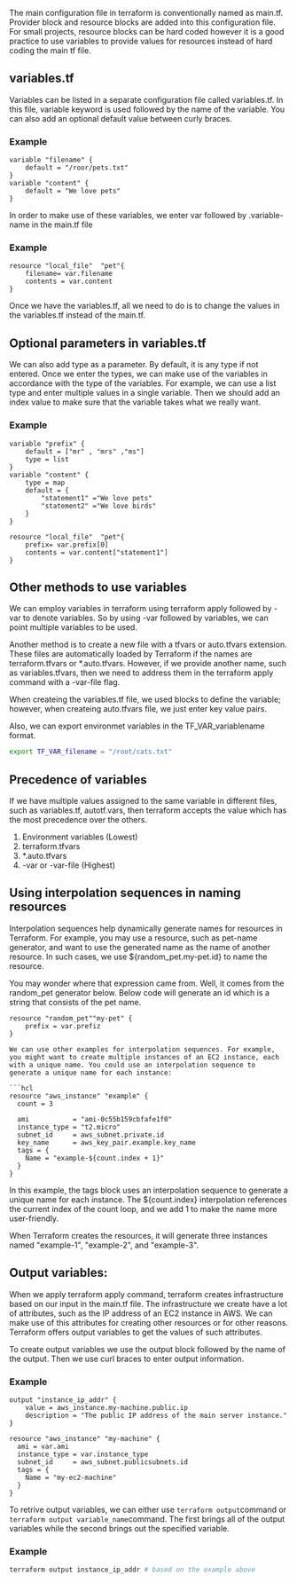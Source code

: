 The main configuration file in terraform is conventionally named as main.tf. Provider block and resource blocks are added into this configuration file.
For small projects, resource blocks can be hard coded however it is a good practice to use variables to provide values for resources instead of hard coding the main tf file.
## variables.tf
Variables can be listed in a separate configuration file called variables.tf. In this file, variable keyword is used followed by the name of the variable. You can also add an optional default value between curly braces.

### Example

```hcl
variable "filename" {
    default = "/roor/pets.txt"
}
variable "content" {
    default = "We love pets"
}
```

In order to make use of these variables, we enter var followed by .variable-name in the main.tf file

### Example

```hcl
resource "local_file"  "pet"{
    filename= var.filename
    contents = var.content
}

```
Once we have the variables.tf, all we need to do is to change the values in the variables.tf instead of the main.tf.

## Optional parameters in variables.tf

We can also add type as a parameter. By default, it is any type if not entered. Once we enter the types, we can make use of the variables in accordance with the type of the variables. For example, we can use a list type and enter multiple values in a single variable. Then we should add an index value to make sure that the variable takes what we really want.

### Example

```hcl
variable "prefix" {
    default = ["mr" , "mrs" ,"ms"]
    type = list
}
variable "content" {
    type = map
    default = {
        "statement1" ="We love pets"
        "statement2" ="We love birds"
    }
}
```

```hcl
resource "local_file"  "pet"{
    prefix= var.prefix[0]
    contents = var.content["statement1"]
}

```

## Other methods to use variables

We can employ variables in terraform using terraform apply followed by -var to denote variables. So by using -var followed by variables, we can point multiple variables to be used.

Another method is to create a new file with a tfvars or auto.tfvars extension. These files are automatically loaded by Terraform if the names are terraform.tfvars or *.auto.tfvars. However, if we provide another name, such as variables.tfvars, then we need to address them in the terraform apply command with a -var-file flag.

When createing the variables.tf file, we used blocks to define the variable; however, when createing auto.tfvars file, we just enter key value pairs.

Also, we can export environmet variables in the TF_VAR_variablename format.

```bash
export TF_VAR_filename = "/root/cats.txt"
```

## Precedence of variables

If we have multiple values assigned to the same variable in different files, such as variables.tf, autotf.vars, then terraform accepts the value which has the most precedence over the others.


1. Environment variables (Lowest)
2. terraform.tfvars
3. *.auto.tfvars
4. -var or -var-file (Highest)


## Using interpolation sequences in naming resources

Interpolation sequences help dynamically generate names for resources in Terraform. For example, you may use a resource, such as pet-name generator, and want to use the generated name as the name of another resource. In such cases, we use ${random_pet.my-pet.id} to name the resource.

You may wonder where that expression came from. Well, it comes from the random_pet generator below. Below code will generate an id which is a string that consists of the pet name.

```hcl
resource "random_pet""my-pet" {
    prefix = var.prefiz
}

We can use other examples for interpolation sequences. For example, you might want to create multiple instances of an EC2 instance, each with a unique name. You could use an interpolation sequence to generate a unique name for each instance:

```hcl
resource "aws_instance" "example" {
  count = 3

  ami           = "ami-0c55b159cbfafe1f0"
  instance_type = "t2.micro"
  subnet_id     = aws_subnet.private.id
  key_name      = aws_key_pair.example.key_name
  tags = {
    Name = "example-${count.index + 1}"
  }
}
```
In this example, the tags block uses an interpolation sequence to generate a unique name for each instance. The ${count.index} interpolation references the current index of the count loop, and we add 1 to make the name more user-friendly.

When Terraform creates the resources, it will generate three instances named "example-1", "example-2", and "example-3".


## Output variables:

When we apply terraform apply command, terraform creates infrastructure based on our input in the main.tf file. The infrastructure we create have a lot of attributes, such as the IP address of an EC2 instance in AWS. We can make use of this attributes for creating other resources or for other reasons. Terraform offers output variables to get the values of such attributes.

To create output variables we use the output block followed by the name of the output. Then we use curl braces to enter output information.

### Example

```hcl
output "instance_ip_addr" {
    value = aws_instance.my-machine.public.ip
    description = "The public IP address of the main server instance."
}

resource "aws_instance" "my-machine" {
  ami = var.ami 
  instance_type = var.instance_type 
  subnet_id     = aws_subnet.publicsubnets.id
  tags = {
    Name = "my-ec2-machine"
  }
}

```
To retrive output variables, we can either use `terraform output`command or `terraform output variable_name`command. The first brings all of the output variables while the second brings out the specified variable.


### Example

```bash
terraform output instance_ip_addr # based on the example above
```
